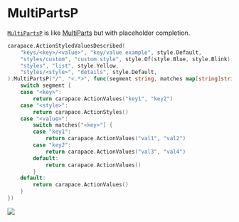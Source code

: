 # MultiPartsP

[`MultiPartsP`] is like [MultiParts] but with placeholder completion.

```go
carapace.ActionStyledValuesDescribed(
	"keys/<key>/<value>", "key/value example", style.Default,
	"styles/custom", "custom style", style.Of(style.Blue, style.Blink),
	"styles", "list", style.Yellow,
	"styles/<style>", "details", style.Default,
).MultiPartsP("/", "<.*>", func(segment string, matches map[string]string) carapace.Action {
	switch segment {
	case "<key>":
		return carapace.ActionValues("key1", "key2")
	case "<style>":
		return carapace.ActionStyles()
	case "<value>":
		switch matches["<key>"] {
		case "key1":
			return carapace.ActionValues("val1", "val2")
		case "key2":
			return carapace.ActionValues("val3", "val4")
		default:
			return carapace.ActionValues()
		}
	default:
		return carapace.ActionValues()
	}
})
```

![](./multiPartsP.cast)

[MultiParts]:./multiParts.md
[`MultiPartsP`]:https://pkg.go.dev/github.com/rsteube/carapace#Action.MultiPartsP
